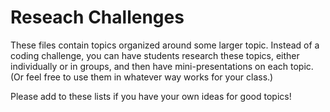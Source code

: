 # Reseach Challenges

These files contain topics organized around some larger topic.
Instead of a coding challenge, you can have students research these topics, either individually or in groups, and then have mini-presentations on each topic.
(Or feel free to use them in whatever way works for your class.)

Please add to these lists if you have your own ideas for good topics!

